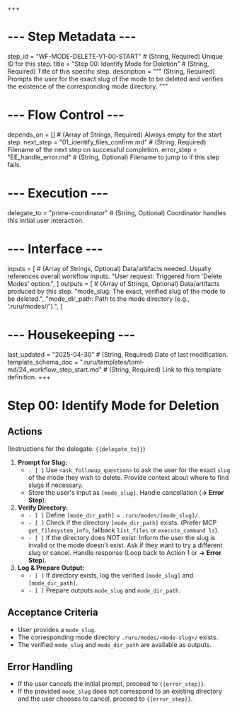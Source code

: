 +++
# --- Step Metadata ---
step_id = "WF-MODE-DELETE-V1-00-START" # (String, Required) Unique ID for this step.
title = "Step 00: Identify Mode for Deletion" # (String, Required) Title of this specific step.
description = """
(String, Required) Prompts the user for the exact slug of the mode to be deleted
and verifies the existence of the corresponding mode directory.
"""

# --- Flow Control ---
depends_on = [] # (Array of Strings, Required) Always empty for the start step.
next_step = "01_identify_files_confirm.md" # (String, Required) Filename of the next step on successful completion.
error_step = "EE_handle_error.md" # (String, Optional) Filename to jump to if this step fails.

# --- Execution ---
delegate_to = "prime-coordinator" # (String, Optional) Coordinator handles this initial user interaction.

# --- Interface ---
inputs = [ # (Array of Strings, Optional) Data/artifacts needed. Usually references overall workflow inputs.
    "User request: Triggered from 'Delete Modes' option.",
]
outputs = [ # (Array of Strings, Optional) Data/artifacts produced by this step.
    "mode_slug: The exact, verified slug of the mode to be deleted.",
    "mode_dir_path: Path to the mode directory (e.g., '.ruru/modes/<mode-slug>/').",
]

# --- Housekeeping ---
last_updated = "2025-04-30" # (String, Required) Date of last modification.
template_schema_doc = ".ruru/templates/toml-md/24_workflow_step_start.md" # (String, Required) Link to this template definition.
+++

# Step 00: Identify Mode for Deletion

## Actions

(Instructions for the delegate: `{{delegate_to}}`)

1.  **Prompt for Slug:**
    *   `- [ ]` Use `<ask_followup_question>` to ask the user for the exact `slug` of the mode they wish to delete. Provide context about where to find slugs if necessary.
    *   Store the user's input as `[mode_slug]`. Handle cancellation (**-> Error Step**).
2.  **Verify Directory:**
    *   `- [ ]` Define `[mode_dir_path]` = `.ruru/modes/[mode_slug]/`.
    *   `- [ ]` Check if the directory `[mode_dir_path]` exists. (Prefer MCP `get_filesystem_info`, fallback `list_files` or `execute_command ls`).
    *   `- [ ]` If the directory does NOT exist: Inform the user the slug is invalid or the mode doesn't exist. Ask if they want to try a different slug or cancel. Handle response (Loop back to Action 1 or **-> Error Step**).
3.  **Log & Prepare Output:**
    *   `- [ ]` If directory exists, log the verified `[mode_slug]` and `[mode_dir_path]`.
    *   `- [ ]` Prepare outputs `mode_slug` and `mode_dir_path`.

## Acceptance Criteria

*   User provides a `mode_slug`.
*   The corresponding mode directory `.ruru/modes/<mode-slug>/` exists.
*   The verified `mode_slug` and `mode_dir_path` are available as outputs.

## Error Handling

*   If the user cancels the initial prompt, proceed to `{{error_step}}`.
*   If the provided `mode_slug` does not correspond to an existing directory and the user chooses to cancel, proceed to `{{error_step}}`.